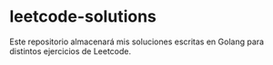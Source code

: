 # leetcode-solutions
Este repositorio almacenará mis soluciones escritas en Golang para distintos ejercicios de Leetcode.
